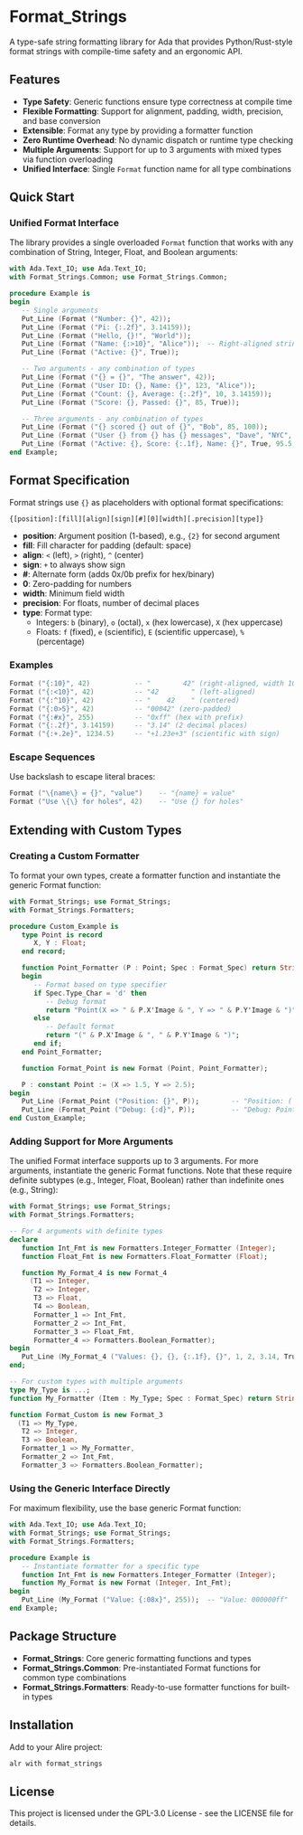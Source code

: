 # Format_Strings

A type-safe string formatting library for Ada that provides Python/Rust-style format strings with compile-time safety and an ergonomic API.

## Features

- **Type Safety**: Generic functions ensure type correctness at compile time
- **Flexible Formatting**: Support for alignment, padding, width, precision, and base conversion
- **Extensible**: Format any type by providing a formatter function
- **Zero Runtime Overhead**: No dynamic dispatch or runtime type checking
- **Multiple Arguments**: Support for up to 3 arguments with mixed types via function overloading
- **Unified Interface**: Single `Format` function name for all type combinations

## Quick Start

### Unified Format Interface

The library provides a single overloaded `Format` function that works with any combination of String, Integer, Float, and Boolean arguments:

```ada
with Ada.Text_IO; use Ada.Text_IO;
with Format_Strings.Common; use Format_Strings.Common;

procedure Example is
begin
   -- Single arguments
   Put_Line (Format ("Number: {}", 42));
   Put_Line (Format ("Pi: {:.2f}", 3.14159));
   Put_Line (Format ("Hello, {}!", "World"));
   Put_Line (Format ("Name: {:>10}", "Alice"));  -- Right-aligned string
   Put_Line (Format ("Active: {}", True));

   -- Two arguments - any combination of types
   Put_Line (Format ("{} = {}", "The answer", 42));
   Put_Line (Format ("User ID: {}, Name: {}", 123, "Alice"));
   Put_Line (Format ("Count: {}, Average: {:.2f}", 10, 3.14159));
   Put_Line (Format ("Score: {}, Passed: {}", 85, True));

   -- Three arguments - any combination of types
   Put_Line (Format ("{} scored {} out of {}", "Bob", 85, 100));
   Put_Line (Format ("User {} from {} has {} messages", "Dave", "NYC", 12));
   Put_Line (Format ("Active: {}, Score: {:.1f}, Name: {}", True, 95.5, "Carol"));
end Example;
```

## Format Specification

Format strings use `{}` as placeholders with optional format specifications:

```
{[position]:[fill][align][sign][#][0][width][.precision][type]}
```

- **position**: Argument position (1-based), e.g., `{2}` for second argument
- **fill**: Fill character for padding (default: space)
- **align**: `<` (left), `>` (right), `^` (center)
- **sign**: `+` to always show sign
- **#**: Alternate form (adds 0x/0b prefix for hex/binary)
- **0**: Zero-padding for numbers
- **width**: Minimum field width
- **precision**: For floats, number of decimal places
- **type**: Format type:
  - Integers: `b` (binary), `o` (octal), `x` (hex lowercase), `X` (hex uppercase)
  - Floats: `f` (fixed), `e` (scientific), `E` (scientific uppercase), `%` (percentage)

### Examples

```ada
Format ("{:10}", 42)           -- "        42" (right-aligned, width 10)
Format ("{:<10}", 42)          -- "42        " (left-aligned)
Format ("{:^10}", 42)          -- "    42    " (centered)
Format ("{:0>5}", 42)          -- "00042" (zero-padded)
Format ("{:#x}", 255)          -- "0xff" (hex with prefix)
Format ("{:.2f}", 3.14159)     -- "3.14" (2 decimal places)
Format ("{:+.2e}", 1234.5)     -- "+1.23e+3" (scientific with sign)
```

### Escape Sequences

Use backslash to escape literal braces:

```ada
Format ("\{name\} = {}", "value")    -- "{name} = value"
Format ("Use \{\} for holes", 42)    -- "Use {} for holes"
```

## Extending with Custom Types

### Creating a Custom Formatter

To format your own types, create a formatter function and instantiate the generic Format function:

```ada
with Format_Strings; use Format_Strings;
with Format_Strings.Formatters;

procedure Custom_Example is
   type Point is record
      X, Y : Float;
   end record;

   function Point_Formatter (P : Point; Spec : Format_Spec) return String is
   begin
      -- Format based on type specifier
      if Spec.Type_Char = 'd' then
         -- Debug format
         return "Point(X => " & P.X'Image & ", Y => " & P.Y'Image & ")";
      else
         -- Default format
         return "(" & P.X'Image & ", " & P.Y'Image & ")";
      end if;
   end Point_Formatter;

   function Format_Point is new Format (Point, Point_Formatter);

   P : constant Point := (X => 1.5, Y => 2.5);
begin
   Put_Line (Format_Point ("Position: {}", P));        -- "Position: ( 1.50000E+00,  2.50000E+00)"
   Put_Line (Format_Point ("Debug: {:d}", P));         -- "Debug: Point(X =>  1.50000E+00, Y =>  2.50000E+00)"
end Custom_Example;
```

### Adding Support for More Arguments

The unified Format interface supports up to 3 arguments. For more arguments, instantiate the generic Format functions. Note that these require definite subtypes (e.g., Integer, Float, Boolean) rather than indefinite ones (e.g., String):

```ada
with Format_Strings; use Format_Strings;
with Format_Strings.Formatters;

-- For 4 arguments with definite types
declare
   function Int_Fmt is new Formatters.Integer_Formatter (Integer);
   function Float_Fmt is new Formatters.Float_Formatter (Float);

   function My_Format_4 is new Format_4
     (T1 => Integer,
      T2 => Integer,
      T3 => Float,
      T4 => Boolean,
      Formatter_1 => Int_Fmt,
      Formatter_2 => Int_Fmt,
      Formatter_3 => Float_Fmt,
      Formatter_4 => Formatters.Boolean_Formatter);
begin
   Put_Line (My_Format_4 ("Values: {}, {}, {:.1f}, {}", 1, 2, 3.14, True));
end;

-- For custom types with multiple arguments
type My_Type is ...;
function My_Formatter (Item : My_Type; Spec : Format_Spec) return String is ...;

function Format_Custom is new Format_3
  (T1 => My_Type,
   T2 => Integer,
   T3 => Boolean,
   Formatter_1 => My_Formatter,
   Formatter_2 => Int_Fmt,
   Formatter_3 => Formatters.Boolean_Formatter);
```

### Using the Generic Interface Directly

For maximum flexibility, use the base generic Format function:

```ada
with Ada.Text_IO; use Ada.Text_IO;
with Format_Strings; use Format_Strings;
with Format_Strings.Formatters;

procedure Example is
   -- Instantiate formatter for a specific type
   function Int_Fmt is new Formatters.Integer_Formatter (Integer);
   function My_Format is new Format (Integer, Int_Fmt);
begin
   Put_Line (My_Format ("Value: {:08x}", 255));  -- "Value: 000000ff"
end Example;
```

## Package Structure

- **Format_Strings**: Core generic formatting functions and types
- **Format_Strings.Common**: Pre-instantiated Format functions for common type combinations
- **Format_Strings.Formatters**: Ready-to-use formatter functions for built-in types

## Installation

Add to your Alire project:

```bash
alr with format_strings
```

## License

This project is licensed under the GPL-3.0 License - see the LICENSE file for details.
